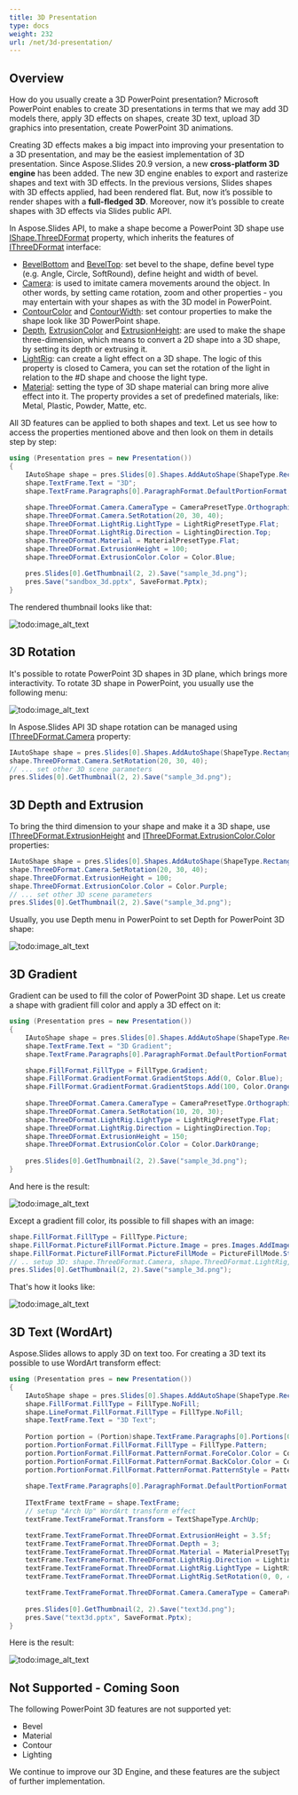 ```yaml
---
title: 3D Presentation
type: docs
weight: 232
url: /net/3d-presentation/
---
```



## Overview
How do you usually create a 3D PowerPoint presentation?
Microsoft PowerPoint enables to create 3D presentations in terms that we may add 3D models there, apply 3D effects on shapes, 
create 3D text, upload 3D graphics into presentation, create PowerPoint 3D animations. 

Creating 3D effects makes a big impact into improving your presentation to a 3D presentation, and may be the easiest implementation of 3D presentation. 
Since Aspose.Slides 20.9 version, a new **cross-platform 3D engine** has been added. The new 3D engine enables 
to export and rasterize shapes and text with 3D effects. In the previous versions, 
Slides shapes with 3D effects applied, had been rendered flat. But, now it’s possible to 
render shapes with a **full-fledged 3D**.
Moreover, now it’s possible to create shapes with 3D effects via Slides public API.

In Aspose.Slides API, to make 
a shape become a PowerPoint 3D shape use [IShape.ThreeDFormat](https://apireference.aspose.com/slides/net/aspose.slides/ishape/properties/threedformat) property, 
which inherits the features of [IThreeDFormat](https://apireference.aspose.com/slides/net/aspose.slides/ithreedformat) interface:
- [BevelBottom](https://apireference.aspose.com/slides/net/aspose.slides/ithreedformat/properties/bevelbottom) 
and [BevelTop](https://apireference.aspose.com/slides/net/aspose.slides/ithreedformat/properties/beveltop): set bevel to the shape, define bevel type (e.g. Angle, Circle, SoftRound), define height and width of bevel.
- [Camera](https://apireference.aspose.com/slides/net/aspose.slides/ithreedformat/properties/camera): is used to imitate camera movements around the object. In other words, by setting came rotation, zoom and other properties - you may entertain with your 
shapes as with the 3D model in PowerPoint.
- [ContourColor](https://apireference.aspose.com/slides/net/aspose.slides/ithreedformat/properties/contourcolor) 
and [ContourWidth](https://apireference.aspose.com/slides/net/aspose.slides/ithreedformat/properties/contourwidth): set contour properties to make the shape look like 3D PowerPoint shape.
- [Depth](https://apireference.aspose.com/slides/net/aspose.slides/ithreedformat/properties/depth), 
[ExtrusionColor](https://apireference.aspose.com/slides/net/aspose.slides/ithreedformat/properties/extrusioncolor) 
and [ExtrusionHeight](https://apireference.aspose.com/slides/net/aspose.slides/ithreedformat/properties/extrusionheight): are used to make the shape three-dimension, which means to convert a 2D shape into a 3D shape, 
by setting its depth or extrusing it.
- [LightRig](https://apireference.aspose.com/slides/net/aspose.slides/ithreedformat/properties/lightrig): can create a light effect on a 3D shape. The logic of this property is closed to Camera, you can set the rotation of the light 
in relation to the #D shape and choose the light type.
- [Material](https://apireference.aspose.com/slides/net/aspose.slides/ithreedformat/properties/material): setting the type of 3D shape material can bring more alive effect into it. The property provides a set of predefined materials, like: 
Metal, Plastic, Powder, Matte, etc.  

All 3D features can be applied to both shapes and text. Let us see how to access the properties mentioned above and then look on them in details step by step:
``` csharp 
using (Presentation pres = new Presentation())
{
    IAutoShape shape = pres.Slides[0].Shapes.AddAutoShape(ShapeType.Rectangle, 200, 150, 200, 200);
    shape.TextFrame.Text = "3D";
    shape.TextFrame.Paragraphs[0].ParagraphFormat.DefaultPortionFormat.FontHeight = 64;
    
    shape.ThreeDFormat.Camera.CameraType = CameraPresetType.OrthographicFront;
    shape.ThreeDFormat.Camera.SetRotation(20, 30, 40);
    shape.ThreeDFormat.LightRig.LightType = LightRigPresetType.Flat;
    shape.ThreeDFormat.LightRig.Direction = LightingDirection.Top;
    shape.ThreeDFormat.Material = MaterialPresetType.Flat; 
    shape.ThreeDFormat.ExtrusionHeight = 100;
    shape.ThreeDFormat.ExtrusionColor.Color = Color.Blue;
    
    pres.Slides[0].GetThumbnail(2, 2).Save("sample_3d.png");
    pres.Save("sandbox_3d.pptx", SaveFormat.Pptx);
}
```

The rendered thumbnail looks like that:

![todo:image_alt_text](img_01_01.png)

## 3D Rotation
It's possible to rotate PowerPoint 3D shapes in 3D plane, which brings more interactivity. To rotate 3D shape in PowerPoint, you usually use the following menu:

![todo:image_alt_text](img_02_01.png)

In Aspose.Slides API 3D shape rotation can be managed using [IThreeDFormat.Camera](https://apireference.aspose.com/slides/net/aspose.slides/ithreedformat/properties/camera) property:

``` csharp
IAutoShape shape = pres.Slides[0].Shapes.AddAutoShape(ShapeType.Rectangle, 200, 150, 200, 200);
shape.ThreeDFormat.Camera.SetRotation(20, 30, 40);
// ... set other 3D scene parameters
pres.Slides[0].GetThumbnail(2, 2).Save("sample_3d.png");
```

## 3D Depth and Extrusion
To bring the third dimension to your shape and make it a 3D shape, use [IThreeDFormat.ExtrusionHeight](https://apireference.aspose.com/slides/net/aspose.slides/ithreedformat/properties/extrusionheight) 
and [IThreeDFormat.ExtrusionColor.Color](https://apireference.aspose.com/slides/net/aspose.slides/ithreedformat/properties/extrusioncolor) properties:

``` csharp
IAutoShape shape = pres.Slides[0].Shapes.AddAutoShape(ShapeType.Rectangle, 200, 150, 200, 200);
shape.ThreeDFormat.Camera.SetRotation(20, 30, 40);
shape.ThreeDFormat.ExtrusionHeight = 100;
shape.ThreeDFormat.ExtrusionColor.Color = Color.Purple;
// ... set other 3D scene parameters
pres.Slides[0].GetThumbnail(2, 2).Save("sample_3d.png");
```

Usually, you use Depth menu in PowerPoint to set Depth for PowerPoint 3D shape:

![todo:image_alt_text](img_02_02.png)


## 3D Gradient
Gradient can be used to fill the color of PowerPoint 3D shape. Let us create a shape with gradient fill color and apply a 3D effect on it:

``` csharp
using (Presentation pres = new Presentation())
{
    IAutoShape shape = pres.Slides[0].Shapes.AddAutoShape(ShapeType.Rectangle, 200, 150, 250, 250);
    shape.TextFrame.Text = "3D Gradient";
    shape.TextFrame.Paragraphs[0].ParagraphFormat.DefaultPortionFormat.FontHeight = 64;

    shape.FillFormat.FillType = FillType.Gradient;
    shape.FillFormat.GradientFormat.GradientStops.Add(0, Color.Blue);
    shape.FillFormat.GradientFormat.GradientStops.Add(100, Color.Orange);
   
    shape.ThreeDFormat.Camera.CameraType = CameraPresetType.OrthographicFront;
    shape.ThreeDFormat.Camera.SetRotation(10, 20, 30);
    shape.ThreeDFormat.LightRig.LightType = LightRigPresetType.Flat;
    shape.ThreeDFormat.LightRig.Direction = LightingDirection.Top;
    shape.ThreeDFormat.ExtrusionHeight = 150;
    shape.ThreeDFormat.ExtrusionColor.Color = Color.DarkOrange;
   
    pres.Slides[0].GetThumbnail(2, 2).Save("sample_3d.png");
}
```

And here is the result:

![todo:image_alt_text](img_02_03.png)
  
Except a gradient fill color, its possible to fill shapes with an image:
``` csharp
shape.FillFormat.FillType = FillType.Picture;
shape.FillFormat.PictureFillFormat.Picture.Image = pres.Images.AddImage(File.ReadAllBytes("image.jpg"));
shape.FillFormat.PictureFillFormat.PictureFillMode = PictureFillMode.Stretch;
// .. setup 3D: shape.ThreeDFormat.Camera, shape.ThreeDFormat.LightRig, shape.ThreeDFormat.Extrusion* properties
pres.Slides[0].GetThumbnail(2, 2).Save("sample_3d.png");
```


That's how it looks like:

![todo:image_alt_text](img_02_04.png)

## 3D Text (WordArt)
Aspose.Slides allows to apply 3D on text too. For creating a 3D text its possible to use WordArt transform effect:

``` csharp
using (Presentation pres = new Presentation())
{
    IAutoShape shape = pres.Slides[0].Shapes.AddAutoShape(ShapeType.Rectangle, 200, 150, 250, 250);
    shape.FillFormat.FillType = FillType.NoFill;
    shape.LineFormat.FillFormat.FillType = FillType.NoFill;
    shape.TextFrame.Text = "3D Text";
   
    Portion portion = (Portion)shape.TextFrame.Paragraphs[0].Portions[0];
    portion.PortionFormat.FillFormat.FillType = FillType.Pattern;
    portion.PortionFormat.FillFormat.PatternFormat.ForeColor.Color = Color.DarkOrange;
    portion.PortionFormat.FillFormat.PatternFormat.BackColor.Color = Color.White;
    portion.PortionFormat.FillFormat.PatternFormat.PatternStyle = PatternStyle.LargeGrid;
   
    shape.TextFrame.Paragraphs[0].ParagraphFormat.DefaultPortionFormat.FontHeight = 128;
   
    ITextFrame textFrame = shape.TextFrame;
    // setup "Arch Up" WordArt transform effect
    textFrame.TextFrameFormat.Transform = TextShapeType.ArchUp;

    textFrame.TextFrameFormat.ThreeDFormat.ExtrusionHeight = 3.5f;
    textFrame.TextFrameFormat.ThreeDFormat.Depth = 3;
    textFrame.TextFrameFormat.ThreeDFormat.Material = MaterialPresetType.Plastic;
    textFrame.TextFrameFormat.ThreeDFormat.LightRig.Direction = LightingDirection.Top;
    textFrame.TextFrameFormat.ThreeDFormat.LightRig.LightType = LightRigPresetType.Balanced;
    textFrame.TextFrameFormat.ThreeDFormat.LightRig.SetRotation(0, 0, 40);

    textFrame.TextFrameFormat.ThreeDFormat.Camera.CameraType = CameraPresetType.PerspectiveContrastingRightFacing;
   
    pres.Slides[0].GetThumbnail(2, 2).Save("text3d.png");
    pres.Save("text3d.pptx", SaveFormat.Pptx);
}
```

Here is the result:

![todo:image_alt_text](img_02_05.png)

 
## Not Supported - Coming Soon
The following PowerPoint 3D features are not supported yet: 
- Bevel
- Material
- Contour
- Lighting

We continue to improve our 3D Engine, and these features are the subject of further implementation.

 

